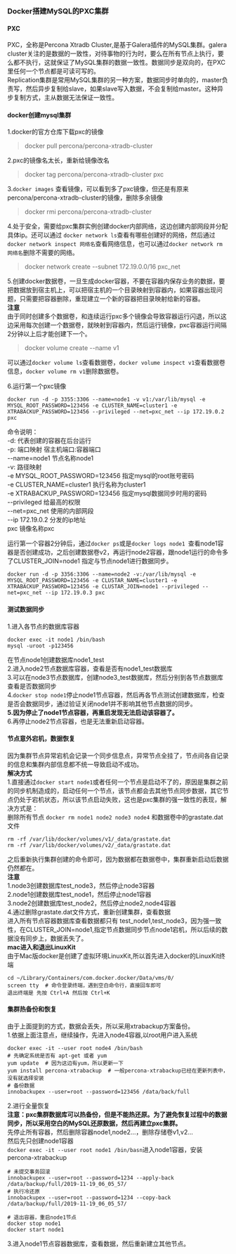 ### Docker搭建MySQL的PXC集群  
#### PXC  
PXC，全称是Percona Xtradb Cluster,是基于Galera插件的MySQL集群。galera cluster关注的是数据的一致性，对待事物的行为时，要么在所有节点上执行，要么都不执行，这就保证了MySQL集群的数据一致性。数据同步是双向的，在PXC里任何一个节点都是可读可写的。      
Replication集群是常用MySQL集群的另一种方案，数据同步时单向的，master负责写，然后异步复制给slave，如果slave写入数据，不会复制给master。这种异步复制方式，主从数据无法保证一致性。     
#### docker创建mysql集群  
1.docker的官方仓库下载pxc的镜像    
> docker pull percona/percona-xtradb-cluster    

2.pxc的镜像名太长，重新给镜像改名   
> docker tag percona/percona-xtradb-cluster pxc    

3.``` docker images ``` 查看镜像，可以看到多了pxc镜像，但还是有原来percona/percona-xtradb-cluster的镜像，删除多余镜像   
> docker rmi percona/percona-xtradb-cluster     

4.处于安全，需要给pxc集群实例创建docker内部网络，这边创建内部网段并分配具体ip。还可以通过 ``` docker network ls ```查看有哪些创建好的网络，然后通过``` docker network inspect 网络名 ```查看网络信息，也可以通过``` docker network rm 网络名 ```删除不需要的网络。           
> docker network create --subnet 172.19.0.0/16 pxc_net      

5.创建docker数据卷，一旦生成docker容器，不要在容器内保存业务的数据，要把数据放到宿主机上，可以把宿主机的一个目录映射到容器内，如果容器出现问题，只需要把容器删除，重现建立一个新的容器把目录映射给新的容器。      
**注意**    
由于同时创建多个数据卷，和连续运行pxc多个镜像会导致容器运行闪退，所以这边采用每次创建一个数据卷，就映射到容器内，然后运行镜像，pxc容器运行间隔2分钟以上后才能创建下一个。      
> docker volume create --name v1    

可以通过``` docker volume ls ```查看数据卷，``` docker volume inspect v1 ```查看数据卷信息，``` docker volume rm v1 ```删除数据卷。       

6.运行第一个pxc镜像     
```     
docker run -d -p 3355:3306 --name=node1 -v v1:/var/lib/mysql -e MYSQL_ROOT_PASSWORD=123456 -e CLUSTER_NAME=cluster1 -e XTRABACKUP_PASSWORD=123456 --privileged --net=pxc_net --ip 172.19.0.2 pxc 
```     
命令说明：     
-d: 代表创建的容器在后台运行     
-p: 端口映射 宿主机端口:容器端口   
--name=node1 节点名称node1     
-v: 路径映射   
-e MYSQL_ROOT_PASSWORD=123456 指定mysql的root账号密码   
-e CLUSTER_NAME=cluster1 执行名称为cluster1  
-e XTRABACKUP_PASSWORD=123456 指定mysql数据同步时用的密码    
--privileged 给最高的权限    
--net=pxc_net  使用的内部网段    
--ip 172.19.0.2 分发的ip地址    
pxc 镜像名称pxc     

运行第一个容器2分钟后，通过``` docker ps ```或是```docker logs node1 ```查看node1容器是否创建成功，之后创建数据卷v2，再运行node2容器，跟node1运行的命令多了CLUSTER_JOIN=node1 指定与节点node1进行数据同步。     
```   
docker run -d -p 3356:3306 --name=node2 -v:/var/lib/mysql -e MYSQL_ROOT_PASSWORD=123456 -e CLUSTAR_NAME=cluster1 -e XTRABACKUP_PASSWORD=123456 -e CLUSTAR_JOIN=node1 --privileged --net=pxc_net --ip 172.19.0.3 pxc
```   

#### 测试数据同步     
1.进入各节点的数据库容器    
```    
docker exec -it node1 /bin/bash
mysql -uroot -p123456   
```   
在节点node1创建数据库node1_test      
2.进入node2节点数据库容器，查看是否有node1_test数据库     
3.可以在node3节点数据库，创建node3_test数据库，然后分别到各节点数据库查看是否数据同步      
4.``` docker stop node1 ```停止node1节点容器，然后再各节点测试创建数据库，检查是否会数据同步，通过验证关闭node1并不影响其他节点数据的同步。     
**5.因为停止了node1节点容器，再重启发现无法启动该容器了。**      
6.再停止node2节点容器，也是无法重新启动容器。      

#### 节点意外宕机，数据恢复   
因为集群节点异常宕机会记录一个同步信息点，异常节点全挂了，节点间各自记录的信息和集群内部信息都不统一导致启动不成功。     
**解决方式**       
1.直接通过``` docker start node1 ```或者任何一个节点是启动不了的，原因是集群之前的同步机制造成的，启动任何一个节点，该节点都会去其他节点同步数据，其它节点仍处于宕机状态，所以该节点启动失败，这也是pxc集群的强一致性的表现，解决方式是：      
删除所有节点 ``` docker rm node1 node2 node3 node4 ``` 和数据卷中的grastate.dat文件    
```     
rm -rf /var/lib/docker/volumes/v1/_data/grastate.dat
rm -rf /var/lib/docker/volumes/v2/_data/grastate.dat
```    
之后重新执行集群创建的命令即可，因为数据都在数据卷中，集群重新启动后数据仍然都在。     
**注意**    
1.node3创建数据库test_node3，然后停止node3容器   
2.node1创建数据库test_node1，然后停止node1容器     
3.node2创建数据库test_node2，然后停止node2,node4容器       
4.通过删除grastate.dat文件方式，重新创建集群，查看数据    
进入所有节点容器数据库查看数据都只有 test_node1,test_node3，因为强一致性，在CLUSTER_JOIN=node1,指定节点数据同步节点node1宕机，所以后续的数据没有同步上，数据丢失了。      
**mac进入和退出LinuxKit**   
由于Mac版docker是创建了虚拟环境LinuxKit,所以首先进入docker的LinuxKit终端     
```    
cd ~/Library/Containers/com.docker.docker/Data/vms/0/
screen tty  # 命令登录终端，遇到空白命令行，直接回车即可
退出终端是 先按 Ctrl+A 然后按 Ctrl+K 
```    
#### 集群热备份和恢复       
由于上面提到的方式，数据会丢失，所以采用xtrabackup方案备份。       
1.依据上面注意点，继续操作，先进入node4容器,以root用户进入系统    
```       
docker exec -it --user root node4 /bin/bash
# 先确定系统是否有 apt-get 或者 yum
yum update  # 因为这边有yum，所以更新一下
yum install percona-xtrabackup  # 一般percona-xtrabackup已经在更新列表中，没有就选择安装   
# 备份数据
innobackupex --user=root --password=123456 /data/back/full
```       
2.进行全量恢复      
**注意：pxc集群数据库可以热备份，但是不能热还原。为了避免恢复过程中的数据同步，所以采用空白的MySQL还原数据，然后再建立pxc集群。**       
先停止所有容器，然后删除容器node1,node2...，删除存储卷v1,v2...   
然后先只创建node1容器          
``` docker exec -it --user root node1 /bin/basn ```进入node1容器，安装 percona-xtrabackup      
```    
# 未提交事务回滚
innobackupex --user=root --password=1234 --apply-back /data/backup/full/2019-11-19_06_05_57/
# 执行冷还原
innobackupex --user=root --password=1234 --copy-back /data/backup/full/2019-11-19_06_05_57/

# 退出容器，重启node1节点 
docker stop node1
docker start node1
```   
3.进入node1节点容器数据库，查看数据，然后重新建立其他节点。



